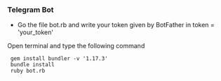 ### Telegram Bot


- Go the file bot.rb and write your token given by BotFather in token = 'your_token'

Open terminal and type the following command
```
 gem install bundler -v '1.17.3'
 bundle install
 ruby bot.rb
 ```

